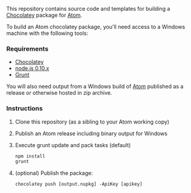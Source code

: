 This repository contains source code and templates for building a [Chocolatey](http://chocolatey.org) package for [Atom](http://atom.io).

To build an Atom chocolatey package, you'll need access to a Windows machine with the following tools:

### Requirements
+ [Chocolatey](http://chocolatey.org/)
+ [node.js 0.10.x](http://nodejs.org/)
+ [Grunt](http://gruntjs.com/)

You will also need output from a Windows build of [Atom](http://github.com/atom/atom) published as a release or otherwise hosted in zip archive.

### Instructions
1. Clone this repository (as a sibling to your Atom working copy)
1. Publish an Atom release including binary output for Windows
1. Execute grunt update and pack tasks (default)

    ````bash
    npm install
    grunt
    ````
1. (optional) Publish the package:

    ````base
    chocolatey push [output.nupkg] -ApiKey [apikey]
    ````
